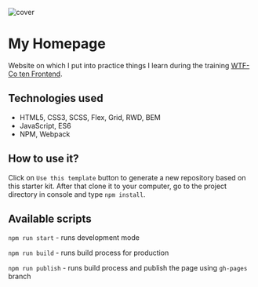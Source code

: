 ![cover](./homepage-webpack/gh/cover.png)

# My Homepage 

Website on which I put into practice things I learn during the training [WTF-Co ten Frontend](https://cotenfrontend.pl/).

## Technologies used

- HTML5, CSS3, SCSS, Flex, Grid, RWD, BEM
- JavaScript, ES6 
- NPM, Webpack

## How to use it?

Click on `Use this template` button to generate a new repository based on this starter kit. After that clone it to your computer, go to the project directory in console and type `npm install`.

## Available scripts

`npm run start` - runs development mode

`npm run build` - runs build process for production

`npm run publish` - runs build process and publish the page using `gh-pages` branch


